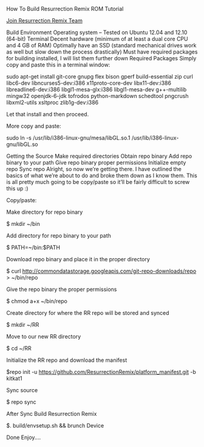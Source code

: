 How To Build Resurrection Remix ROM Tutorial

[Join Resurrection Remix Team](www.resurrectionremix.com)

Build Environment
Operating system – Tested on Ubuntu 12.04 and 12.10 (64-bit)
Terminal
Decent hardware (minimum of at least a dual core CPU and 4 GB of RAM)
Optimally have an SSD (standard mechanical drives work as well but slow down the process drastically)
Must have required packages for building installed, I will list them further down
Required Packages
Simply copy and paste this in a terminal window:

sudo apt-get install git-core gnupg flex bison gperf build-essential zip curl libc6-dev libncurses5-dev:i386 x11proto-core-dev libx11-dev:i386 libreadline6-dev:i386 libgl1-mesa-glx:i386 libgl1-mesa-dev g++-multilib mingw32 openjdk-6-jdk tofrodos python-markdown schedtool pngcrush libxml2-utils xsltproc zlib1g-dev:i386

Let that install and then proceed.

More copy and paste:

sudo ln -s /usr/lib/i386-linux-gnu/mesa/libGL.so.1 /usr/lib/i386-linux-gnu/libGL.so

Getting the Source
Make required directories
Obtain repo binary
Add repo binary to your path
Give repo binary proper permissions
Initialize empty repo
Sync repo
Alright, so now we’re getting there. I have outlined the basics of what we’re about to do and broke them down as I know them. This is all pretty much going to be copy/paste so it’ll be fairly difficult to screw this up :)

Copy/paste:

Make directory for repo binary

$ mkdir ~/bin

Add directory for repo binary to your path

$ PATH=~/bin:$PATH

Download repo binary and place it in the proper directory

$ curl http://commondatastorage.googleapis.com/git-repo-downloads/repo > ~/bin/repo

Give the repo binary the proper permissions

$ chmod a+x ~/bin/repo

Create directory for where the RR repo will be stored and synced

$ mkdir ~/RR

Move to our new RR directory

$ cd ~/RR

Initialize the RR repo and download the manifest

$repo init -u https://github.com/ResurrectionRemix/platform_manifest.git -b kitkat1

Sync source

$ repo sync

After Sync Build Resurrection Remix 

$. build/envsetup.sh && brunch Device

Done  Enjoy....
